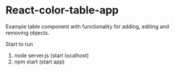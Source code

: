 # React-color-table-app
Example table component with functionality for adding, editing and removing objects.

Start to run
1. node server.js (start localhost)
2. npm start (start app)

